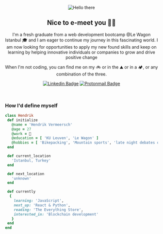 <p align="center"> 
  <img src="https://nerdist.com/wp-content/uploads/2017/08/Obi-Wan-Hello-08182017.gif" alt="Hello there">
</p>
<h2 align="center">Nice to e-meet you 🤝🏻</h2>
<p align="center">
I'm a fresh graduate from a web development bootcamp @Le Wagon Istanbul  🎓 and I am eager to continue my journey in this fascinating world. I am now looking for opportunities to apply my new found skills  and keep on learning by helping innovative individuals or companies to grow and drive positive change
</p>
<p align="center">
When I'm not coding, you can find me on my 🚲 or in the ⛰️  or in a 🏕️, or any combination of the three.
</p>
<div align="center">
  
  [![Linkedin Badge](https://img.shields.io/badge/-hendrik-blue?style=flat-square&logo=Linkedin&logoColor=white&link=https://www.linkedin.com/in/hendrikvermeersch/)](https://www.linkedin.com/in/hendrikvermeersch/)
  [![Protonmail Badge](https://img.shields.io/badge/-email-58588C?style=flat-square&logo=Protonmail&logoColor=white&link=mailto:hendrik.vermeersch@protonmail.com)](mailto:hendrik.vermeersch@protonmail.com)
  
</div>
<br>

<h3>How I'd define myself</h3>

```ruby
class Hendrik
 def initialize
   @name = 'Hendrik Vermeersch'
   @age = 27
   @work = 👀
   @education = [ 'KU Leuven', 'Le Wagon' ]
   @hobbies = [ 'Bikepacking', 'Mountain sports', 'late night debates over a beer' ]
 end

 def current_location
   'Istanbul, Turkey'
 end

 def next_location
   'unknown'
 end

 def currently
  {
    learning: 'JavaScript',
    next_up: 'React & Python',
    reading: 'The Everything Store',
    interested_in: 'Blockchain development'
   }
 end
end
```
